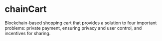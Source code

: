 # chainCart

Blockchain-based shopping cart that provides a solution to four important problems: private payment, ensuring privacy and user control, and incentives for sharing.
